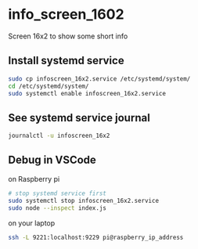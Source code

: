 # info_screen_1602
Screen 16x2 to show some short info
## Install systemd service
```bash
sudo cp infoscreen_16x2.service /etc/systemd/system/
cd /etc/systemd/system/
sudo systemctl enable infoscreen_16x2.service
```
## See systemd service journal
```bash
journalctl -u infoscreen_16x2
```
## Debug in VSCode

on Raspberry pi

```bash
# stop systemd service first
sudo systemctl stop infoscreen_16x2.service
sudo node --inspect index.js
```

on your laptop

```bash
ssh -L 9221:localhost:9229 pi@raspberry_ip_address
```